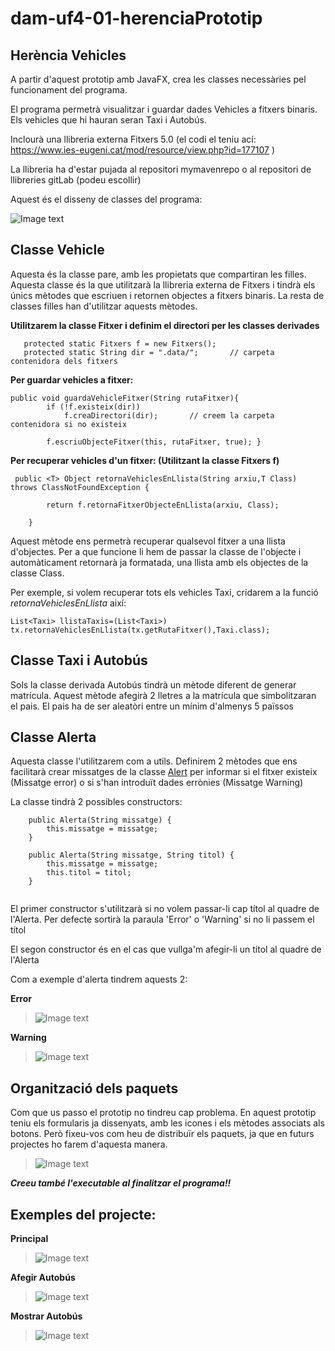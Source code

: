 # dam-uf4-01-herenciaPrototip



## Herència Vehicles

A partir d'aquest prototip amb JavaFX, crea les classes necessàries pel funcionament del programa.

El programa permetrà visualitzar i guardar dades Vehicles a fitxers binaris. Els vehicles que hi hauran seran Taxi i Autobús.

Inclourà una llibreria externa Fitxers 5.0 (el codi el teniu ací: https://www.ies-eugeni.cat/mod/resource/view.php?id=177107 )

La llibreria ha d'estar pujada al repositori mymavenrepo o al repositori de llibreries gitLab (podeu escollir)

Aquest és el disseny de classes del programa:


![Image text](https://gitlab.com/jbellve2/dam-uf4-01-herenciaprototip/-/raw/main/imatges/herenciaVehicles.png)



## Classe Vehicle

Aquesta és la classe pare, amb les propietats que compartiran les filles. 
Aquesta classe és la que utilitzarà la llibreria externa de Fitxers i tindrà els únics mètodes que escriuen i retornen objectes a fitxers binaris. La resta de classes filles han d'utilitzar aquests mètodes.

**Utilitzarem la classe Fitxer i definim el directori per les classes derivades**

```
   protected static Fitxers f = new Fitxers();
   protected static String dir = ".data/";       // carpeta contenidora dels fitxers

```


**Per guardar vehicles a fitxer:**
```
public void guardaVehicleFitxer(String rutaFitxer){ 
        if (!f.existeix(dir))
            f.creaDirectori(dir);       // creem la carpeta contenidora si no existeix

        f.escriuObjecteFitxer(this, rutaFitxer, true); } 

```



**Per recuperar vehicles d'un fitxer: (Utilitzant la classe Fitxers f)**
```
 public <T> Object retornaVehiclesEnLlista(String arxiu,T Class) throws ClassNotFoundException {

        return f.retornaFitxerObjecteEnLlista(arxiu, Class);

    }

```

Aquest mètode ens permetrà recuperar qualsevol fitxer a una llista d'objectes.
Per a que funcione li hem de passar la classe de l'objecte i automàticament retornarà ja formatada, una llista amb els objectes de la classe Class.

Per exemple, si volem recuperar tots els vehicles Taxi, cridarem a la funció _retornaVehiclesEnLlista_ així:
```
List<Taxi> llistaTaxis=(List<Taxi>) tx.retornaVehiclesEnLlista(tx.getRutaFitxer(),Taxi.class);

```


## Classe Taxi i Autobús

Sols la classe derivada Autobús tindrà un mètode diferent de generar matrícula. Aquest mètode afegirà 2 lletres a la matrícula que simbolitzaran el pais. El pais ha de ser aleatòri entre un mínim d'almenys 5 païssos


## Classe Alerta

Aquesta classe l'utilitzarem com a utils. Definirem 2 mètodes que ens facilitarà crear missatges de la classe [Alert](https://openjfx.io/javadoc/11/javafx.controls/javafx/scene/control/Alert.html) per informar si el fitxer existeix (Missatge error) o si s'han introduït dades errònies (Missatge Warning)

La classe tindrà 2 possibles constructors:

```
    public Alerta(String missatge) {
        this.missatge = missatge;
    }

    public Alerta(String missatge, String titol) {
        this.missatge = missatge;
        this.titol = titol;
    }


```
El primer constructor s'utilitzarà si no volem passar-li cap títol al quadre de l'Alerta. Per defecte sortirà la paraula 'Error' o 'Warning' si no li passem el títol

El segon constructor és en el cas que vullga'm afegir-li un títol al quadre de l'Alerta

Com a exemple d'alerta tindrem aquests 2:

**Error**

> ![Image text](https://gitlab.com/jbellve2/dam-uf4-01herenciaprototip/-/raw/main/imatges/alertaError.png)


**Warning**

> ![Image text](https://gitlab.com/jbellve2/dam-uf4-01herenciaprototip/-/raw/main/imatges/alertaWarning.png)



## Organització dels paquets

Com que us passo el prototip no tindreu cap problema. En aquest prototip teniu els formularis ja dissenyats, amb les icones i els mètodes associats als botons. Però fixeu-vos com heu de distribuïr els paquets, ja que en futurs projectes ho farem d'aquesta manera.


> ![Image text](https://gitlab.com/jbellve2/dam-uf4-01-herenciaprototip/-/raw/main/imatges/organitzPaquets.png)


**_Creeu també l'executable al finalitzar el programa!!_**


## Exemples del projecte:

**Principal**

> ![Image text](https://gitlab.com/jbellve2/dam-uf4-01-herenciaprototip/-/raw/main/imatges/vehiclesPrincipal.png)

**Afegir Autobús**

> ![Image text](https://gitlab.com/jbellve2/dam-uf4-01herenciaprototip/-/blob/master/imatges/AfegirAutobus.png)
> 


**Mostrar Autobús**

> ![Image text](https://gitlab.com/jbellve2/dam-uf4-01-herenciaprototip/-/raw/main/imatges/llistatAutobusos.png)
